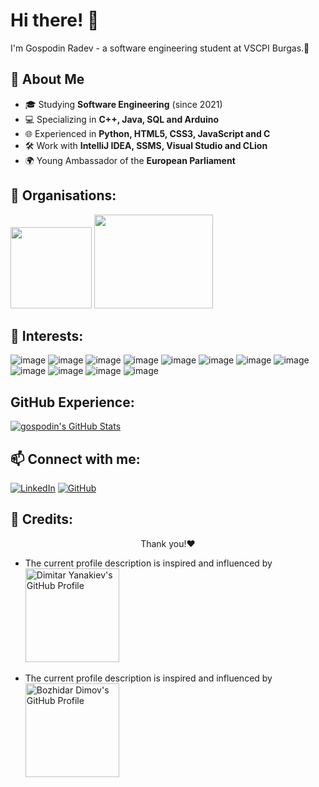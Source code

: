 # Hi there! 👋
I'm Gospodin Radev - a software engineering student at VSCPI Burgas.🤖

## 🚀 About Me
- 🎓 Studying **Software Engineering** (since 2021)
- 💻 Specializing in **C++, Java, SQL and Arduino**
- 🌐 Experienced in **Python, HTML5, CSS3, JavaScript and C**
- 🛠️ Work with **IntelliJ IDEA, SSMS, Visual Studio and CLion**
- 🌍 Young Ambassador of the **European Parliament**

## 🔗 Organisations:

<p align="left">
  <img src="https://github.com/user-attachments/assets/11de1ea5-9add-4d68-a4be-9175e12d995b" width="130" height="130">
  <img src="https://github.com/user-attachments/assets/5f48ef4c-63d0-49c9-be4d-e7b20735e19e" width="190" height="150">
</p>

## 🔎 Interests:

![image](https://github.com/user-attachments/assets/0898698a-6d1d-47ce-ba41-d377adfea40d)
![image](https://github.com/user-attachments/assets/cae99841-95e5-4457-b06f-6282c7833bac)
![image](https://github.com/user-attachments/assets/d80e700b-1d5e-4eda-bf40-3e8c2a3facc0)
![image](https://github.com/user-attachments/assets/c8d8dc6a-c519-465e-9cb8-e7026f95a73b)
![image](https://github.com/user-attachments/assets/44ad4c54-b8ae-4e7b-996f-fe0995fa7ef8)
![image](https://github.com/user-attachments/assets/a2602b20-d069-4dac-a982-727866a3969b)
![image](https://github.com/user-attachments/assets/26ed071d-29d0-4e07-8dbd-8569029ea4de)
![image](https://github.com/user-attachments/assets/1d6c3537-601e-47cb-999b-148af620a0a4)
![image](https://github.com/user-attachments/assets/f202e244-8542-46d2-99d1-d731e2a97689)
![image](https://github.com/user-attachments/assets/a62b3d5c-cf6b-406e-8c73-e1b03c455edd)
![image](https://github.com/user-attachments/assets/419694a9-c791-4a36-93dd-bab5a23dfcdc)
![image](https://github.com/user-attachments/assets/bdae45a4-0e8d-483d-8871-2bcb3fd037c7)


## GitHub Experience:

  <a href="https://awesome-github-stats.azurewebsites.net/index.html??cardType=github&theme=vue-dark&preferLogin=true">    <img  alt="gospodin's GitHub Stats" src="https://awesome-github-stats.azurewebsites.net/user-stats/gospodin?cardType=github&theme=vue-dark&preferLogin=true" />  </a>

## 📫 Connect with me:
[![LinkedIn](https://img.shields.io/badge/LinkedIn-blue?style=flat&logo=linkedin)](your-linkedin-url)
[![GitHub](https://img.shields.io/badge/GitHub-black?style=flat&logo=github)](https://github.com/your-username)

## 🌟 Credits:

<p align="center">Thank you!❤️</p>

- The current profile description is inspired and influenced by <a href="https://github.com/dryanakiev/dryanakiev" target="_blank"> <img alt="Dimitar Yanakiev's GitHub Profile" width="150">
</a>

- The current profile description is inspired and influenced by <a href="https://github.com/BADimov21" target="_blank"> <img alt="Bozhidar Dimov's GitHub Profile" width="150">
</a>
